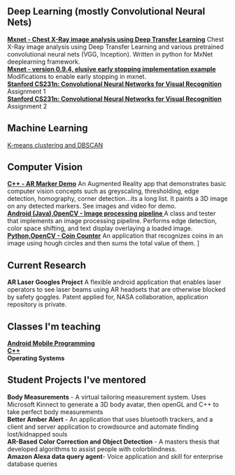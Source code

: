 ## Deep Learning (mostly Convolutional Neural Nets)

**[ Mxnet - Chest X-Ray image analysis using Deep Transfer Learning]( https://github.com/kperkins411/MXNet-Chest-XRay-Evaluation)** Chest X-Ray image analysis using Deep Transfer Learning and various pretrained convolutional neural nets (VGG, Inception). Written in python for MxNet deeplearning framework.<BR>
**[ Mxnet - version 0.9.4, elusive early stopping implementation example ]( https://github.com/kperkins411/MXNet_Demo_Early-Stopping)** Modifications to enable early stopping in mxnet.<BR>
**[ Stanford CS231n: Convolutional Neural Networks for Visual Recognition]( https://github.com/kperkins411/CS231n_Assign1)**  Assignment 1<BR>
**[ Stanford CS231n: Convolutional Neural Networks for Visual Recognition]( https://github.com/kperkins411/CS231n_Assign2)** Assignment 2<BR>

## Machine Learning
[ K-means clustering and DBSCAN ]( https://github.com/kperkins411/Clustering_Demos)<BR>

## Computer Vision
**[ C++ - AR Marker Demo]( https://github.com/kperkins411/AR_Marker_Demo)** An Augmented Reality app that demonstrates basic computer vision concepts such as greyscaling, thresholding, edge detection, homography, corner detection...its a long list.  It paints a 3D image on any detected markers. See images and video for demo.<BR>
**[ Android (Java),OpenCV - Image processing pipeline ]( https://github.com/kperkins411/OpenCVEdgeTest)** A class and tester that implements an image processing pipeline. Performs edge detection, color space shifting, and text display overlaying a loaded image.  <BR>
**[ Python,OpenCV - Coin Counter]( https://github.com/kperkins411/Count-coins-using-OpenCV)** An application that recognizes coins in an image using hough circles and then sums the total value of them. ]<BR>

## Current Research
**AR Laser Googles Project**  A flexible android application that enables laser operators to see laser beams using AR headsets that are otherwise blocked by safety goggles. Patent applied for, NASA collaboration, application repository is private.

## Classes I'm teaching
**[ Android Mobile Programming ](  https://cnuclasses.github.io/CPSC475)** <BR>
**[ C++ ]( https://cnuclasses.github.io/CPSC327)** <BR>
**Operating Systems**

## Student Projects I've mentored 
**Body Measurements** - A virtual tailoring measurement system.  Uses Microsoft Kinnect to generate a 3D body avatar, then openGL and C++ to take perfect body measurements<br>
**Better Amber Alert** - An application that uses bluetooth trackers, and a client and server application to crowdsource and automate finding lost/kidnapped souls<br>
**AR-Based Color Correction and Object Detection** - A masters thesis that developed algorithms to assist people with colorblindness.  <BR>
**Amazon Alexa data query agent**- Voice application and skill for enterprise database queries<br>

